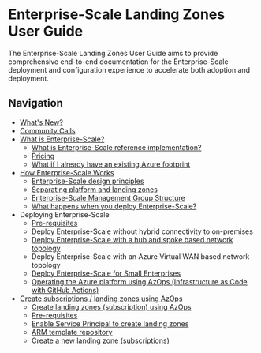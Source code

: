 # Enterprise-Scale Landing Zones User Guide

The Enterprise-Scale Landing Zones User Guide aims to provide comprehensive end-to-end documentation for the Enterprise-Scale deployment and configuration experience to accelerate both adoption and deployment. 

## Navigation

* [What's New?](./Whats-new)
* [Community Calls](./Community-Calls)
* [What is Enterprise-Scale?](./What-is-Enterprise-Scale)
  * [What is Enterprise-Scale reference implementation?](./What-is-Enterprise-Scale#what-is-enterprise-scale-reference-implementation)
  * [Pricing](./What-is-Enterprise-Scale#pricing)
  * [What if I already have an existing Azure footprint](./What-is-Enterprise-Scale#what-if-i-already-have-an-existing-azure-footprint)
* [How Enterprise-Scale Works](./How-Enterprise-Scale-Works)
  * [Enterprise-Scale design principles](./How-Enterprise-Scale-Works#enterprise-scale-design-principles)
  * [Separating platform and landing zones](./How-Enterprise-Scale-Works#separating-platform-and-landing-zones)
  * [Enterprise-Scale Management Group Structure](./How-Enterprise-Scale-Works#enterprise-scale-management-group-structure)
  * [What happens when you deploy Enterprise-Scale?](./How-Enterprise-Scale-Works#what-happens-when-you-deploy-enterprise-scale)
* Deploying Enterprise-Scale
  * [Pre-requisites](./Deploying-Enterprise-Scale-Pre-requisites)
  * Deploy Enterprise-Scale without hybrid connectivity to on-premises
  * [Deploy Enterprise-Scale with a hub and spoke based network topology](./Deploying-Enterprise-Scale-HubAndSpoke)
  * Deploy Enterprise-Scale with an Azure Virtual WAN based network topology
  * [Deploy Enterprise-Scale for Small Enterprises](./Deploying-Enterprise-Scale-TreyResearch)
  * [Operating the Azure platform using AzOps (Infrastructure as Code with GitHub Actions)](./Deploying-Enterprise-Scale-Platform-DevOps#operating-the-azure-platform-using-azops-infrastructure-as-code-with-github-actions)
* [Create subscriptions / landing zones using AzOps](./Create-Landingzones)
  * [Create landing zones (subscription) using AzOps](./Create-Landingzones#create-landing-zones-subscription-using-azops)
  * [Pre-requisites](./Create-Landingzones.md#pre-requisites)
  * [Enable Service Principal to create landing zones](./Create-Landingzones#enable-service-principal-to-create-landing-zones)
  * [ARM template repository](./Create-Landingzones#arm-template-repository)
  * [Create a new landing zone (subscriptions)](./Create-Landingzones#create-a-new-landing-zone-subscriptions)